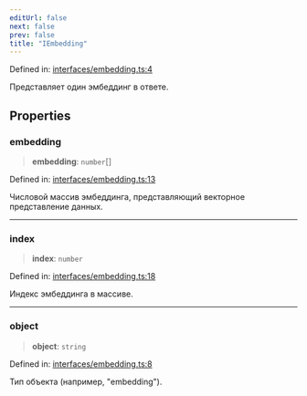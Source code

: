 ```yaml
---
editUrl: false
next: false
prev: false
title: "IEmbedding"
---
```


Defined in: [interfaces/embedding.ts:4](https://github.com/zloishavrin/gigachat-node/blob/57d31c8e54122795ebc6ddf6fc86f8243ce2a4f8/src/interfaces/embedding.ts#L4)

Представляет один эмбеддинг в ответе.

## Properties

### embedding

> **embedding**: `number`[]

Defined in: [interfaces/embedding.ts:13](https://github.com/zloishavrin/gigachat-node/blob/57d31c8e54122795ebc6ddf6fc86f8243ce2a4f8/src/interfaces/embedding.ts#L13)

Числовой массив эмбеддинга, представляющий векторное представление данных.

***

### index

> **index**: `number`

Defined in: [interfaces/embedding.ts:18](https://github.com/zloishavrin/gigachat-node/blob/57d31c8e54122795ebc6ddf6fc86f8243ce2a4f8/src/interfaces/embedding.ts#L18)

Индекс эмбеддинга в массиве.

***

### object

> **object**: `string`

Defined in: [interfaces/embedding.ts:8](https://github.com/zloishavrin/gigachat-node/blob/57d31c8e54122795ebc6ddf6fc86f8243ce2a4f8/src/interfaces/embedding.ts#L8)

Тип объекта (например, "embedding").
